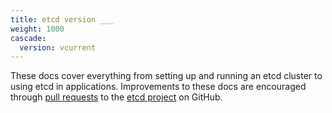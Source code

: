```yaml
---
title: etcd version ___
weight: 1000
cascade:
  version: vcurrent
---
```


These docs cover everything from setting up and running an etcd cluster to using etcd in applications. Improvements to these docs are encouraged through [pull requests](https://help.github.com/en/articles/about-pull-requests) to the [etcd project](https://github.com/etcd-io/etcd) on GitHub.
